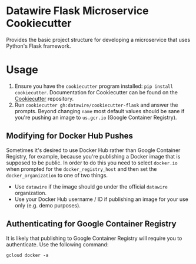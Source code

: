 # Datawire Flask Microservice Cookiecutter

Provides the basic project structure for developing a microservice that uses Python's Flask framework.

# Usage

1. Ensure you have the `cookiecutter` program installed: `pip install cookiecutter`. Documentation for Cookiecutter can be found on the [Cookiecutter](https://pages.github.com/) repository.
2. Run `cookiecutter gh:datawire/cookiecutter-flask` and answer the prompts. Beyond changing `name` most default values should be sane if you're pushing an image to `us.gcr.io` (Google Container Registry).

## Modifying for Docker Hub Pushes

Sometimes it's desired to use Docker Hub rather than Google Container Registry, for example, because you're publishing a Docker image that is supposed to be public. In order to do this you need to select `docker.io` when prompted for the `docker_registry_host` and then set the `docker_organization` to one of two things.
    
- Use `datawire` if the image should go under the official `datawire` organization.
- Use your Docker Hub username / ID if publishing an image for your use only (e.g. demo purposes). 

## Authenticating for Google Container Registry

It is likely that publishing to Google Container Registry will require you to authenticate. Use the following command:

`gcloud docker -a`